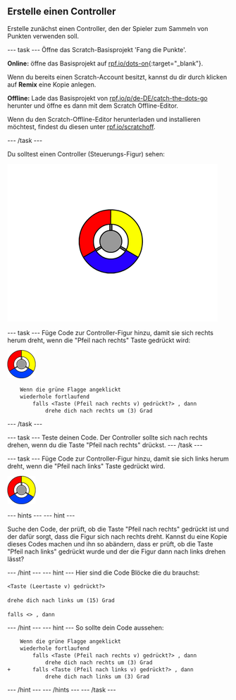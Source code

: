 ## Erstelle einen Controller

Erstelle zunächst einen Controller, den der Spieler zum Sammeln von Punkten verwenden soll.

--- task --- Öffne das Scratch-Basisprojekt 'Fang die Punkte'.

**Online:** öffne das Basisprojekt auf [rpf.io/dots-on](https://rpf.io/dots-on){:target="_blank"}.

Wenn du bereits einen Scratch-Account besitzt, kannst du dir durch klicken auf **Remix** eine Kopie anlegen.

**Offline:** Lade das Basisprojekt von [rpf.io/p/de-DE/catch-the-dots-go](https://rpf.io/p/de-DE/catch-the-dots-go) herunter und öffne es dann mit dem Scratch Offline-Editor.

Wenn du den Scratch-Offline-Editor herunterladen und installieren möchtest, findest du diesen unter [rpf.io/scratchoff](https://rpf.io/scratchoff).

--- /task ---

Du solltest einen Controller (Steuerungs-Figur) sehen:

![Bildschirmfoto](images/dots-controller.png)

--- task --- Füge Code zur Controller-Figur hinzu, damit sie sich rechts herum dreht, wenn die "Pfeil nach rechts" Taste gedrückt wird:

![Controller-Figur](images/controller-sprite.png)

```blocks3
    Wenn die grüne Flagge angeklickt
    wiederhole fortlaufend 
        falls <Taste (Pfeil nach rechts v) gedrückt?> , dann 
            drehe dich nach rechts um (3) Grad
```

--- /task ---

--- task --- Teste deinen Code. Der Controller sollte sich nach rechts drehen, wenn du die Taste "Pfeil nach rechts" drückst. --- /task ---

--- task --- Füge Code zur Controller-Figur hinzu, damit sie sich links herum dreht, wenn die "Pfeil nach links" Taste gedrückt wird.

![Controller-Figur](images/controller-sprite.png)

--- hints ---
 --- hint ---

Suche den Code, der prüft, ob die Taste "Pfeil nach rechts" gedrückt ist und der dafür sorgt, dass die Figur sich nach rechts dreht. Kannst du eine Kopie dieses Codes machen und ihn so abändern, dass er prüft, ob die Taste "Pfeil nach links" gedrückt wurde und der die Figur dann nach links drehen lässt?

--- /hint --- --- hint --- Hier sind die Code Blöcke die du brauchst:

```blocks3
<Taste (Leertaste v) gedrückt?>

drehe dich nach links um (15) Grad

falls <> , dann
```

--- /hint --- --- hint --- So sollte dein Code aussehen:

```blocks3
    Wenn die grüne Flagge angeklickt
    wiederhole fortlaufend 
        falls <Taste (Pfeil nach rechts v) gedrückt?> , dann 
            drehe dich nach rechts um (3) Grad
+       falls <Taste (Pfeil nach links v) gedrückt?> , dann 
            drehe dich nach links um (3) Grad
```

--- /hint --- --- /hints --- --- /task ---
